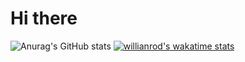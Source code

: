 # Hi there

![Anurag's GitHub stats](https://github-readme-stats.vercel.app/api?username=Sarvar55&show_icons=true&theme=radical)
[![willianrod's wakatime stats](https://github-readme-stats.vercel.app/api/wakatime?username=willianrod)](https://github.com/anuraghazra/github-readme-stats)





